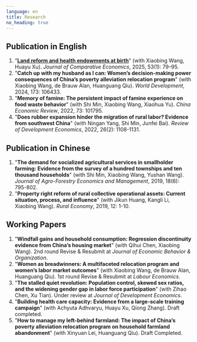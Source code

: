 ```yaml
---
language: en
title: Research
no_heading: true
---
```


## Publication in English

<ol>

<li>
  "<a href="https://www.sciencedirect.com/science/article/abs/pii/S014759672400060X" target="_blank" rel="noopener"><b>Land reform and health endowments at birth</b></a>" (with Xiaobing Wang, Huayu Xu). <i>Journal of Comparative Economics</i>, 2025, 53(1): 79–95.
</li>

<li>"<b>Catch up with my husband as I can: Women’s decision-making power consequences of China’s poverty alleviation relocation program</b>" (with Xiaobing Wang, de Brauw Alan, Huanguang Qiu). <i>World Development</i>, 2024, 173: 106433.</li>

<li>"<b>Memory of famine: The persistent impact of famine experience on food waste behavior</b>" (with Shi Min, Xiaobing Wang, Xiaohua Yu). <i>China Economic Review</i>, 2022, 73: 101795.</li>

<li>"<b>Does rubber expansion hinder the migration of rural labor? Evidence from southwest China</b>" (with Ningan Yang, Shi Min, Junfei Bai). <i>Review of Development Economics</i>, 2022, 26(2): 1108-1131.</li>

</ol>

## Publication in Chinese

<ol>

<li>"<b>The demand for socialized agricultural services in smallholder farming: Evidence from the survey of a hundred townships and ten thousand households</b>" (with Shi Min, Xiaobing Wang, Yushan Wang). <i>Journal of Agro-Forestry Economics and Management</i>, 2019, 18(6): 795-802.</li>

<li>"<b>Property right reform of rural collective operational assets: Current situation, process, and influence</b>" (with Jikun Huang, Kangli Li, Xiaobing Wang). <i>Rural Economy</i>, 2019, 12: 1-10.</li>

</ol>

## Working Papers

<ol>

<li>"<b>Windfall gains and household consumption: Regression discontinuity evidence from China’s housing market</b>" (with Qihui Chen, Xiaobing Wang). 2nd round Revise & Resubmit at <i>Journal of Economic Behavior & Organization</i>.</li>

<li>"<b>Women as breadwinners: A multifaceted relocation program and women’s labor market outcomes</b>" (with Xiaobing Wang, de Brauw Alan, Huanguang Qiu). 1st round Revise & Resubmit at <i>Labour Economics</i>.</li>

<li>"<b>The stalled quiet revolution: Population control, skewed sex ratios, and the widening gender gap in labor force participation</b>" (with Zihao Chen, Xu Tian). Under review at <i>Journal of Development Economics</i>.</li>

<li>"<b>Building health care capacity: Evidence from a large-scale training campaign</b>" (with Achyuta Adhvaryu, Huayu Xu, Qiong Zhang). Draft completed.</li>

<li>"<b>How to manage my left-behind farmland: The impact of China’s poverty alleviation relocation program on household farmland abandonment</b>" (with Xinyuan Lei, Huanguang Qiu). Draft Completed.</li>

</ol>

